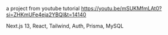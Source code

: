 a project from youtube tutorial https://youtu.be/mSUKMfmLAt0?si=ZHKmUFe4eja2YBQl&t=14140

 Next.js 13, React, Tailwind, Auth, Prisma, MySQL
